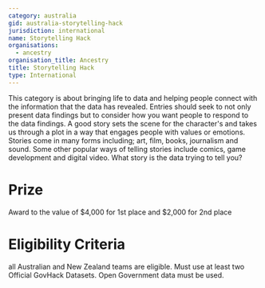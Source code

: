 ```yaml
---
category: australia
gid: australia-storytelling-hack
jurisdiction: international
name: Storytelling Hack
organisations:
  - ancestry
organisation_title: Ancestry
title: Storytelling Hack
type: International
---
```


This category is about bringing life to data and helping people connect with the information that the data has revealed.  Entries should seek to not only present data findings but to consider how you want people to respond to the data findings.   A good story sets the scene for the character's and takes us through a plot in a way that engages people with values or emotions.   Stories come in many forms including; art, film, books, journalism and sound.   Some other popular ways of telling stories include comics, game development and digital video.  What story is the data trying to tell you?

# Prize
Award to the value of $4,000 for 1st place and $2,000 for 2nd place

# Eligibility Criteria
all Australian and New Zealand teams are eligible.  Must use at least two Official GovHack Datasets.  Open Government data must be used.